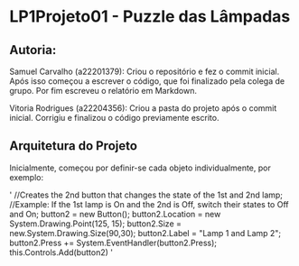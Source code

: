 # LP1Projeto01 - Puzzle das Lâmpadas

## Autoria:

Samuel Carvalho (a22201379): Criou o repositório e fez o commit inicial. Após isso começou a escrever o código, que foi finalizado pela colega de grupo. 
Por fim escreveu o relatório em Markdown.  

Vitoria Rodrigues (a22204356): Criou a pasta do projeto após o commit inicial. Corrigiu e finalizou o código previamente escrito.

## Arquitetura do Projeto

Inicialmente, começou por definir-se cada objeto individualmente, por exemplo:

'
            //Creates the 2nd button that changes the state of the 1st and 2nd lamp;
            //Example: If the 1st lamp is On and the 2nd is Off, switch their states to Off and On;
            button2 = new Button();
            button2.Location = new System.Drawing.Point(125, 15);
            button2.Size = new.System.Drawing.Size(90,30);
            button2.Label = "Lamp 1 and Lamp 2";
            button2.Press += System.EventHandler(button2.Press);
            this.Controls.Add(button2)
'
